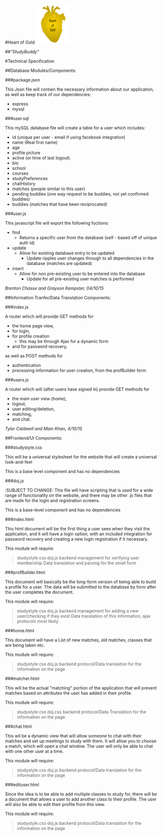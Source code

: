 #Heart of Gold
<img src = "../Images/logo1.png" alt = "Heart of Gold" height = "132" width="110">

##<i>"StudyBuddy"</i>


#Technical Specification

##Database Modules/Components:
<!--
List out different components you will need - List out how you plan to implement them and what they will need to interact with to make the application function
-->
###package.json

This Json file will contain the necessary information about our application, as well as keep track of our dependencies:

* express
* mysql

###user.sql

This mySQL database file will create a table for a user which includes:

* id (unique per user - email if using facebook integration)
* name (Real first name)
* age
* profile picture
* active (or time of last logout)
* bio
* school
* courses
* studyPreferences
* chatHistory
* matches (people similar to this user)
* pending buddies (one way request to be buddies, not yet confirmed buddies)
* buddies (matches that have been reciprocated)

###user.js

This javascript file will export the following fuctions:

* find
	* Returns a specific user from the database (self - based off of unique auth id)
* update
	* Allow for existing database entry to be updated
		* Update ripples user changes through to all dependencies in the database (matches are updated)
* insert
	* Allow for non pre-existing user to be entered into the database
		* Update for all pre-existing user matches is performed

*Brenton Chasse and Grayson Kempster, 04/10/15*

##Information Tranfer/Data Translation Components:
<!--
List out different components you will need - List out how you plan to implement them and what they will need to interact with to make the application function
-->

###index.js

A router which will provide GET methods for

* the home page view,
* for login,
* for profile creation
	* this may be through Ajax for a dynamic form
* and for password recovery,

as well as POST methods for

* authentication
* processing information for user creation, from the profBuilder form

###users.js

A router which will (after users have signed in) provide GET methods for

* the main user view (home),
* logout,
* user editing/deletion,
* matching,
* and chat.

*Tyler Caldwell and Main Khan, 4/10/15*

##Frontend/UI Components:
<!--
List out different components you will need - List out how you plan to implement them and what they will need to interact with to make the application function
-->

###studystyle.css

This will be a universal stylesheet for the website that will create a universal look-and-feel

This is a base level component and has no dependencies

###doj.js

:SUBJECT TO CHANGE: This file will have scripting that is used for a wide range of functionality on the website, and there may be other .js files that are made for the login and registration screens.

This is a base-level component and has no dependencies

###index.html

This html document will be the first thing a user sees when they visit the applicaiton, and it will have a login option, with an included integration for password recovery and creating a new login registration if it necessary.

This module will require:
>studystyle.css
>doj.js
>backend management for verifying user membership
>Data translation and parsing for the small form

###profBuilder.html

This document will basically be the long-form version of being able to build a profile for a user. The data will be submitted to the database by form after the user completes the document.

This module will require:
>studystyle.css
>doj.js
>backend management for adding a new user/checking if they exist
>Data translation of this information, ajax protocols most likely

###home.html

This document will have a List of new matches, old matches, classes that are being taken etc.

This module will require:
>studystyle.css
>doj.js
>backend protocol/Data translation for the information on the page

###matcher.html

This will be the actual "matching" portion of the application that will present matches based on attributes the user has added in their profile.

This module will require:
>studystyle.css
>doj.css
>backend protocol/Data Translation for the information on the page

###chat.html

This wil be a dynamic view that will allow someone to chat with their matches and set up meetings to study with them. It will allow you to choose a match, which will open a chat window. The user will only be able to chat with one other user at a time.

This module will require:
>studystyle.css
>doj.js
>backend protocol/Data translation for the information on the page

###edituser.html

Since the idea is to be able to add multiple classes to study for, there will be a document that allows a user to add another class to their profile. The user will also be able to edit their profile from this view.

This module will require:
>studystyle.css
>doj.js
>backend protocol/Data translation for the information on the page


